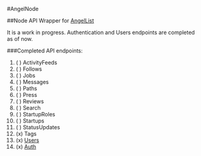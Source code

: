 #AngelNode

##Node API Wrapper for [AngelList]

It is a work in progress. Authentication and Users endpoints are completed as of now.

###Completed API endpoints:

1. ( )  ActivityFeeds
1. ( )  Follows
1. ( )  Jobs
1. ( )  Messages
1. ( )  Paths
1. ( )  Press
1. ( )  Reviews
1. ( )  Search
1. ( )  StartupRoles
1. ( )  Startups
1. ( )  StatusUpdates
1. (x)  Tags
1. (x)  [Users]
1. (x)  [Auth]

[AngelList]: https://angel.co
[Users]: https://angel.co/api/spec/users
[Auth]: https://angel.co/api/oauth/faq